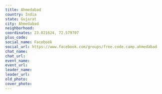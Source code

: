 ```yaml
---
title: Ahmedabad
country: India
state: Gujarat
city: Ahmedabad
neighborhood: 
coordinates: 23.021624, 72.579707
plus_code:
social_name: Facebook
social_url: https://www.facebook.com/groups/free.code.camp.ahmedabad
chat_name:
chat_url:
event_name:
event_url:
leader_name:
leader_url:
old_photo: 
cover_photo:
---
```

